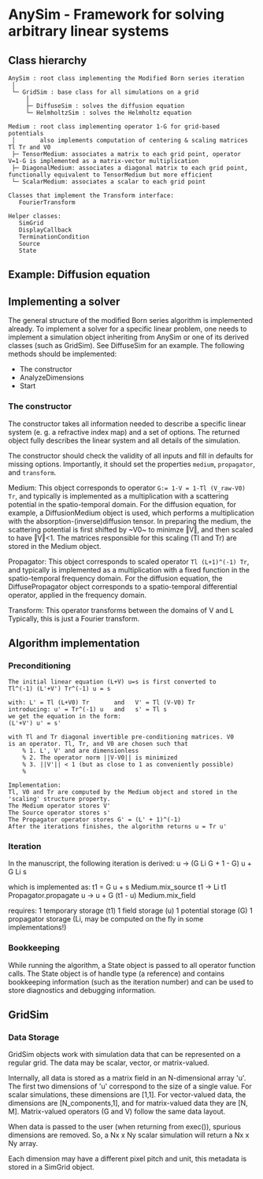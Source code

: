 # AnySim - Framework for solving arbitrary linear systems

## Class hierarchy
~~~
AnySim : root class implementing the Modified Born series iteration
 │
 └─ GridSim : base class for all simulations on a grid
     │
     ├─ DiffuseSim : solves the diffusion equation
     └─ HelmholtzSim : solves the Helmholtz equation

Medium : root class implementing operator 1-G for grid-based potentials
 │       also implements computation of centering & scaling matrices Tl Tr and V0
 ├─ TensorMedium: associates a matrix to each grid point, operator V=1-G is implemented as a matrix-vector multiplication
 ├─ DiagonalMedium: associates a diagonal matrix to each grid point, functionally equivalent to TensorMedium but more efficient
 └─ ScalarMedium: associates a scalar to each grid point
   
Classes that implement the Transform interface:
   FourierTransform

Helper classes:
   SimGrid
   DisplayCallback
   TerminationCondition
   Source
   State
~~~

## Example: Diffusion equation

## Implementing a solver
The general structure of the modified Born series algorithm is implemented already. To implement a solver for a specific linear problem, one needs to implement a simulation object inheriting from AnySim or one of its derived classes (such as GridSim). See DiffuseSim for an example. The following methods should be implemented:
  * The constructor
  * AnalyzeDimensions
  * Start
 
### The constructor
The constructor takes all information needed to describe a specific linear system (e. g. a refractive index map) and a set of options. The returned object fully describes the linear system and all details of the simulation. 

The constructor should check the validity of all inputs and fill in defaults for missing options. Importantly, it should set the properties `medium`, `propagator`, and `transform`. 

Medium: This object corresponds to operator `G:= 1-V = 1-Tl (V_raw-V0) Tr`, and typically is
  implemented as a multiplication with a scattering potential in the 
  spatio-temporal domain.
  For the diffusion equation, for example, a DiffusionMedium object is used,
  which performs a multiplication with the absorption-(inverse)diffusion tensor.
  In preparing the medium, the scattering potential is first shifted by ~V0~ to minimze ‖V‖, and then scaled to have ‖V‖<1. The matrices responsible for this scaling (Tl and Tr) are stored in the Medium object.

Propagator: This object corresponds to scaled operator `Tl (L+1)^(-1) Tr`, and typically
  is implemented as a multiplication with a fixed function in the spatio-temporal frequency domain.
  For the diffusion equation, the DiffusePropagator object corresponds
  to a spatio-temporal differential operator, applied in the frequency
  domain.

Transform: This operator transforms between the domains of V and L
  Typically, this is just a Fourier transform.


## Algorithm implementation
### Preconditioning
    The initial linear equation (L+V) u=s is first converted to
    Tl^(-1) (L'+V') Tr^(-1) u = s

    with: L' = Tl (L+V0) Tr       and   V' = Tl (V-V0) Tr
    introducing: u' = Tr^(-1) u   and   s' = Tl s
    we get the equation in the form:
    (L'+V') u' = s'

    with Tl and Tr diagonal invertible pre-conditioning matrices. V0
    is an operator. Tl, Tr, and V0 are chosen such that
        % 1. L', V' and are dimensionless
        % 2. The operator norm ||V-V0|| is minimized
        % 3. ||V'|| < 1 (but as close to 1 as conveniently possible)
        %
    
    Implementation:
    Tl, V0 and Tr are computed by the Medium object and stored in the
    'scaling' structure property.
    The Medium operator stores V'
    The Source operator stores s'
    The Propagator operator stores G' = (L' + 1)^(-1)
    After the iterations finishes, the algorithm returns u = Tr u'

### Iteration
In the manuscript, the following iteration is derived:
    u -> (G Li G + 1 - G) u + G Li s

which is implemented as:
    t1 = G u + s            Medium.mix_source
    t1 -> Li t1             Propagator.propagate
    u -> u + G (t1 - u)     Medium.mix_field

requires:
1 temporary storage (t1)
1 field storage (u)
1 potential storage (G)
1 propagator storage (Li, may be computed on the fly in some implementations!)


### Bookkeeping
While running the algorithm, a State object is passed to all operator
function calls. The State object is of handle type (a reference) and
contains bookkeeping information (such as the iteration number) and can be
used to store diagnostics and debugging information.


## GridSim
### Data Storage
GridSim objects work with simulation data that can be represented on a
regular grid. The data may be scalar, vector, or matrix-valued.

Internally, all data is stored as a matrix field in an N-dimensional array 'u'.
The first two dimensions of 'u' correspond to the size of a single value.
For scalar simulations, these dimensions are [1,1]. For vector-valued
data, the dimensions are [N_components,1], and for matrix-valued data
they are [N, M]. Matrix-valued operators (G and V) follow the same data layout.

When data is passed to the user (when returning from exec()), spurious
dimensions are removed. So, a Nx x Ny scalar simulation will return a Nx x Ny
array.

Each dimension may have a different pixel pitch and unit, this metadata
is stored in a SimGrid object.
